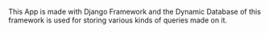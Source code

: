 This App is made with Django Framework and the Dynamic Database of this framework is used for storing various kinds of queries made on it.

